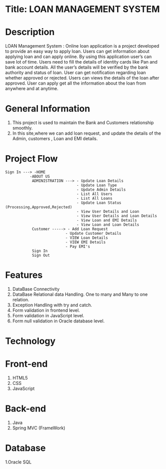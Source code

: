 # Title: LOAN MANAGEMENT SYSTEM

# Description

LOAN Management System :
			 Online loan application is a project developed to provide an easy way to apply loan. Users can get information about applying loan and can apply online. By using this application user’s can save lot of time. Users need to fill the details of identity cards like Pan and bank account details. All the user’s details will be verified by the bank authority and status of loan. User can get notification regarding loan whether approved or rejected. Users can views the details of the loan after approved. User can apply get all the information about the loan from anywhere and at anytime.
			 
# General Information
1. This project is used to maintain the Bank and Customers relationship smoothly.
2. In this site,where we can add loan request, and update the details of the Admin, customers , Loan and EMI details.

# Project Flow

    Sign In ---> -HOME 
               -ABOUT US
                ADMINISTRATION ---> - Update Loan Details
                                    - Update Loan Type
                                    - Update Admin Details
                                    - List All Users
                                    - List All Loans
                                    - Update Loan Status (Processing,Approved,Rejected)
                                    - View User Details and Loan
                                    - View User Details and Loan Details
                                    - View Loan and EMI Details
                                    - View Loan and Loan Details
                Customer -----> - Add Loan Request
                               - Update Customer Details
                               - VIEW Loan Details
                               - VIEW EMI Details
                               - Pay EMI's
                Sign In
                Sign Out
                
# Features

1. DataBase Connectivity
2. DataBase Relational data Handling. One to many and Many to one relation.
3. Exception Handling with try and catch.
4. Form validation in frontend level.
5. Form validation in JavaScript level.
6. Form null validation in Oracle database level.

# Technology

# Front-end 

1. HTML5
2. CSS
3. JavaScript

# Back-end

1. Java    
2. Spring MVC (FrameWork)

# Database

1.Oracle SQL